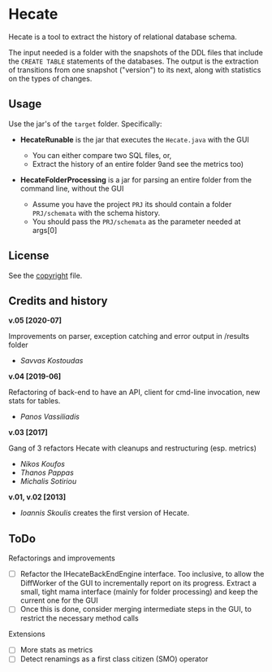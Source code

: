 # Hecate

Hecate is a tool to extract the history of relational database schema.

The input needed is a folder with the snapshots of the DDL files that include the <code>CREATE TABLE</code> statements of the databases.
The output is the extraction of transitions from one snapshot ("version") to its next, along with statistics on the types of changes.
 
## Usage
Use the jar's of the <code>target</code> folder. Specifically:
* **HecateRunable** is the jar that executes the <code>Hecate.java</code> with the GUI

	* You can either compare two SQL files, or, 
	* Extract the history of an entire folder 9and see the metrics too)
	
* **HecateFolderProcessing** is a jar for parsing an entire folder from the command line, without the GUI

	 * Assume you have the project <code>PRJ</code> its should contain a folder <code>PRJ/schemata</code> with the schema history.	 
	 * You should pass the <code>PRJ/schemata</code> as the parameter needed at args[0] 
  	
## License
See the [copyright](copyright.md) file.	


## Credits and history

**v.05 [2020-07]**

Improvements on parser, exception catching and error output in /results folder
* *Savvas Kostoudas*

**v.04 [2019-06]**

Refactoring of back-end to have an API, client for cmd-line invocation, new stats for tables.
* *Panos Vassiliadis* 

**v.03 [2017]**

Gang of 3 refactors Hecate with cleanups and restructuring (esp. metrics)
* *Nikos Koufos*
* *Thanos Pappas*
* *Michalis Sotiriou*

**v.01, v.02 [2013]**
* *Ioannis Skoulis* creates the first version of Hecate. 


## ToDo

Refactorings and improvements
- [ ] Refactor the IHecateBackEndEngine interface. Too inclusive, to allow the DiffWorker of the GUI to incrementally report on its progress. Extract a small, tight mama interface (mainly for folder processing) and keep the current one for the GUI
- [ ] Once this is done, consider merging intermediate steps in the GUI, to restrict the necessary method calls  

Extensions
- [ ] More stats as metrics
- [ ] Detect renamings as a first class citizen (SMO) operator